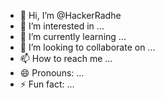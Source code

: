 - 👋 Hi, I’m @HackerRadhe
- 👀 I’m interested in ...
- 🌱 I’m currently learning ...
- 💞️ I’m looking to collaborate on ...
- 📫 How to reach me ...
- 😄 Pronouns: ...
- ⚡ Fun fact: ...

<!---
HackerRadhe/HackerRadhe is a ✨ special ✨ repository because its `README.md` (this file) appears on your GitHub profile.
You can click the Preview link to take a look at your changes.
--->

